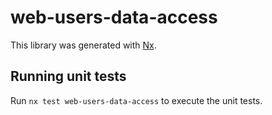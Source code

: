 # web-users-data-access

This library was generated with [Nx](https://nx.dev).

## Running unit tests

Run `nx test web-users-data-access` to execute the unit tests.
